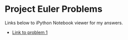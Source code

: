 # Project Euler Problems

Links below to iPython Notebook viewer for my answers.

- [Link to problem 1](http://nbviewer.ipython.org/github/ajkim141/project_euler/blob/master/Problem1.ipynb)



